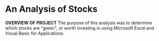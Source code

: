 # An Analysis of Stocks
**OVERVIEW OF PROJECT**
The purpose of this analysis was to determine which stocks are "green", or worth investing in using Microsoft Excel and Visual Basic for Applications.  
